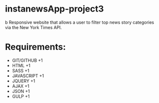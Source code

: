 # instanewsApp-project3
b Responsive website that allows a user to filter top news story categories via the New York Times API.
# Requirements:


* GIT/GITHUB +1
* HTML +1
* SASS +1
* JAVASCRIPT +1
* JQUERY +1
* AJAX +1
* JSON +1
* GULP +1

